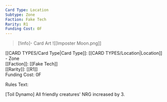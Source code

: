 ```yaml
---
Card Type: Location
Subtype: Zone
Faction: Fake Tech
Rarity: R1
Funding Cost: 0F
---
```

> [!info]- Card Art
> ![[Imposter Moon.png]]

[[CARD TYPES/Card Type|Card Type]]: [[CARD TYPES/Location|Location]] - Zone  
[[Faction]]: [[Fake Tech]]  
[[Rarity]]: [[R1]]  
Funding Cost: 0F  

Rules Text:  

[Toil Dynamo] All friendly creatures' NRG increased by 3.  
